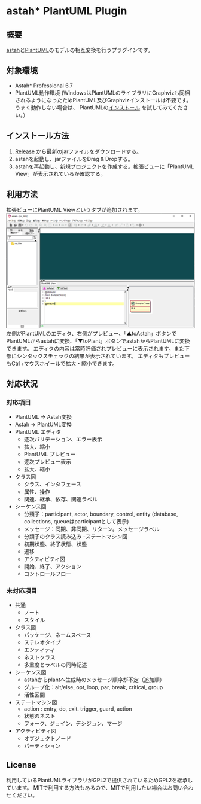 # astah* PlantUML Plugin

## 概要

[astah](https://astah.change-vision.com)と[PlantUML](https://plantuml.com)のモデルの相互変換を行うプラグインです。

## 対象環境

- Astah* Professional 6.7
- PlantUML動作環境
  (WindowsはPlantUMLのライブラリにGraphvizも同梱されるようになったためPlantUML及びGraphvizインストールは不要です。 うまく動作しない場合は、 PlantUMLの[インストール]()
  を試してみてください。）

## インストール方法

1. [Release](https://github.com/ChangeVision/astah-plantuml-plugin/releases) から最新のjarファイルをダウンロードする。
2. astahを起動し、jarファイルをDrag & Dropする。
3. astahを再起動し、新規プロジェクトを作成する。拡張ビューに「PlantUML View」が表示されているか確認する。

## 利用方法

拡張ビューにPlantUML Viewというタブが追加されます。
![snapshot](https://raw.githubusercontent.com/ChangeVision/astah-plantuml-plugin/images/img/snapshot.png?token=AAK45APPR25EN2DB2NW3P53AUG7A2)
左側がPlantUMLのエディタ、右側がプレビュー、「▲toAstah」ボタンでPlantUMLからastahに変換、「▼toPlant」ボタンでastahからPlantUMLに変換できます。
エディタの内容は常時評価されプレビューに表示されます。また下部にシンタックスチェックの結果が表示されています。 エディタもプレビューもCtrl+マウスホイールで拡大・縮小できます。

## 対応状況

### 対応項目

- PlantUML → Astah変換
- Astah → PlantUML変換
- PlantUML エディタ
    - 逐次バリデーション、エラー表示
    - 拡大、縮小
    - PlantUML プレビュー
    - 逐次プレビュー表示
    - 拡大、縮小
- クラス図
    - クラス、インタフェース
    - 属性、操作
    - 関連、継承、依存、関連ラベル
- シーケンス図
    - 分類子：participant, actor, boundary, control, entity
      (database, collections, queueはparticipantとして表示)
    - メッセージ：同期、非同期、リターン。メッセージラベル
    - 分類子のクラス読み込み -ステートマシン図
    - 初期状態、終了状態、状態
    - 遷移
    - アクティビティ図
    - 開始、終了、アクション
    - コントロールフロー

### 未対応項目

- 共通
    - ノート
    - スタイル
- クラス図
    - パッケージ、ネームスペース
    - ステレオタイプ
    - エンティティ
    - ネストクラス
    - 多重度とラベルの同時記述
- シーケンス図
    - astahからplantへ生成時のメッセージ順序が不定（追加順）
    - グループ化：alt/else, opt, loop, par, break, critical, group
    - 活性区間
- ステートマシン図
    - action : entry, do, exit. trigger, guard, action
    - 状態のネスト
    - フォーク、ジョイン、デシジョン、マージ
- アクティビティ図
    - オブジェクトノード
    - パーティション

## License

利用しているPlantUMLライブラリがGPL2で提供されているためGPL2を継承しています。 MITで利用する方法もあるので、MITで利用したい場合はお問い合わせください。